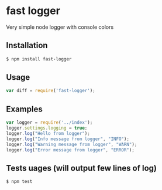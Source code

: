 fast logger
=========

Very simple node logger with console colors

## Installation
  ```bash
  $ npm install fast-logger
  ```

## Usage
```javascript
var diff = require('fast-logger');
```

## Examples  
```javascript
var logger = require('../index');
logger.settings.logging = true;
logger.log("Hello from logger");
logger.log("Info message from logger", "INFO");
logger.log("Warning message from logger", "WARN");
logger.log("Error message from logger", "ERROR");
```

## Tests uages (will output few lines of log)
  ```bash
  $ npm test
  ```
